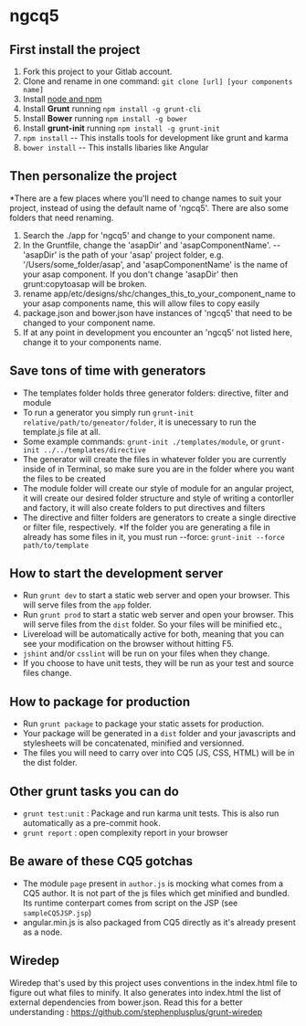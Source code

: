ngcq5
==================

## First install the project
1. Fork this project to your Gitlab account.
2. Clone and rename in one command: `git clone [url] [your components name]`
3. Install [node and npm](http://www.nodejs.org)
4. Install **Grunt** running `npm install -g grunt-cli`
5. Install **Bower** running `npm install -g bower`
6. Install **grunt-init** running `npm install -g grunt-init`
7. `npm install` -- This installs tools for development like grunt and karma
8. `bower install` -- This installs libaries like Angular

## Then personalize the project
*There are a few places where you'll need to change names to suit your project, instead of using the default name of 'ngcq5'. There are also some folders that need renaming.

1. Search the ./app for 'ngcq5' and change to your component name.
2. In the Gruntfile, change the 'asapDir' and 'asapComponentName'. -- 'asapDir' is the path of your 'asap' project folder, e.g. '/Users/some_folder/asap', and 'asapComponentName' is the name of your asap component. If you don't change 'asapDir' then grunt:copytoasap will be broken.
3. rename app/etc/designs/shc/changes_this_to_your_component_name to your asap components name, this will allow files to copy easily
4. package.json and bower.json have instances of 'ngcq5' that need to be changed to your component name.
5. If at any point in development you encounter an 'ngcq5' not listed here, change it to your components name.


## Save tons of time with generators
* The templates folder holds three generator folders: directive, filter and module
* To run a generator you simply run `grunt-init relative/path/to/geneator/folder`, it is unecessary to run the template.js file at all.
* Some example commands: `grunt-init ./templates/module`, or `grunt-init ../../templates/directive`
* The generator will create the files in whatever folder you are currently inside of in Terminal, so make sure you are in the folder where you want the files to be created
* The module folder will create our style of module for an angular project, it will create our desired folder structure and style of writing a contorller and factory, it will also create folders to put directives and filters
* The directive and filter folders are generators to create a single directive or filter file, respectively.
*If the folder you are generating a file in already has some files in it, you must run --force: `grunt-init --force path/to/template` 

## How to start the development server
* Run `grunt dev` to start a static web server and open your browser. This will serve files from the `app` folder.
* Run `grunt prod` to start a static web server and open your browser. This will serve files from the `dist` folder. So your files will be minified etc.,
* Livereload will be automatically active for both, meaning that you can see your modification on the browser without hitting F5.
* `jshint` and/or `csslint` will be run on your files when they change.
* If you choose to have unit tests, they will be run as your test and source files change.

## How to package for production
* Run `grunt package` to package your static assets for production.
* Your package will be generated in a `dist` folder and your javascripts and stylesheets will be concatenated, minified and versionned.
* The files you will need to carry over into CQ5 (JS, CSS, HTML) will be in the dist folder.

## Other grunt tasks you can do
* `grunt test:unit` : Package and run karma unit tests. This is also run automatically as a pre-commit hook.
* `grunt report` : open complexity report in your browser

## Be aware of these CQ5 gotchas
* The module `page` present in `author.js` is mocking what comes from a CQ5 author. It is not part of the js files which get
minified and bundled. Its runtime conterpart comes from script on the JSP (see `sampleCQ5JSP.jsp`)
* angular.min.js is also packaged from CQ5 directly as it's already present as a node.

## Wiredep
Wiredep that's used by this project uses conventions in the index.html file to figure out what files to minify.
It also generates into index.html the list of external dependencies from bower.json. Read this for a better understanding : https://github.com/stephenplusplus/grunt-wiredep